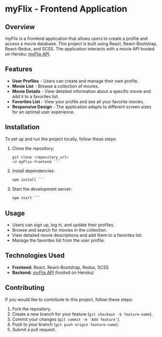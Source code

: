 # myFlix - Frontend Application

## Overview
myFlix is a frontend application that allows users to create a profile and access a movie database. This project is built using React, React-Bootstrap, React-Redux, and SCSS. The application interacts with a movie API hosted on Heroku: [myFlix API](https://hannah-hogan-movie-api-ea6c47e0093b.herokuapp.com/).

## Features
- **User Profiles** - Users can create and manage their own profile.
- **Movie List** - Browse a collection of movies.
- **Movie Details** - View detailed information about a specific movie and add it to a favorites list.
- **Favorites List** - View your profile and see all your favorite movies.
- **Responsive Design** - The application adapts to different screen sizes for an optimal user experience.

## Installation
To set up and run the project locally, follow these steps:

1. Clone the repository:
   ```sh
   git clone <repository_url>
   cd myFlix-frontend ```

2. Install dependencies:
   ```sh
   npm install ```

3. Start the development server:
   ```sh
   npm start ```

## Usage
- Users can sign up, log in, and update their profiles.
- Browse and search for movies in the collection.
- View detailed movie descriptions and add them to a favorites list.
- Manage the favorites list from the user profile.

## Technologies Used
- **Frontend:** React, React-Bootstrap, Redux, SCSS
- **Backend:** [myFlix API](https://hannah-hogan-movie-api-ea6c47e0093b.herokuapp.com/) (hosted on Heroku)

## Contributing
If you would like to contribute to this project, follow these steps:
1. Fork the repository.
2. Create a new branch for your feature (`git checkout -b feature-name`).
3. Commit your changes (`git commit -m 'Add feature'`).
4. Push to your branch (`git push origin feature-name`).
5. Submit a pull request.
